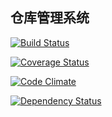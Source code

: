 ## 仓库管理系统

[![Build Status](https://travis-ci.org/songlipeng2003/inventory7d.png?branch=master)](https://travis-ci.org/songlipeng2003/inventory7d)

[![Coverage Status](https://coveralls.io/repos/songlipeng2003/inventory7d/badge.png)](https://coveralls.io/r/songlipeng2003/inventory7d)

[![Code Climate](https://codeclimate.com/github/songlipeng2003/inventory7d.png)](https://codeclimate.com/github/songlipeng2003/inventory7d)

[![Dependency Status](https://gemnasium.com/songlipeng2003/inventory7d.png)](https://gemnasium.com/songlipeng2003/inventory7d)